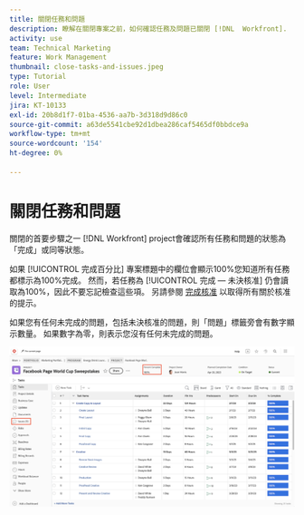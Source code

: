 ```yaml
---
title: 關閉任務和問題
description: 瞭解在關閉專案之前，如何確認任務及問題已關閉 [!DNL  Workfront].
activity: use
team: Technical Marketing
feature: Work Management
thumbnail: close-tasks-and-issues.jpeg
type: Tutorial
role: User
level: Intermediate
jira: KT-10133
exl-id: 20b8d1f7-01ba-4536-aa7b-3d318d9d86c0
source-git-commit: a63de5541cbe92d1dbea286caf5465df0bbdce9a
workflow-type: tm+mt
source-wordcount: '154'
ht-degree: 0%

---
```


# 關閉任務和問題

關閉的首要步驟之一 [!DNL Workfront] project會確認所有任務和問題的狀態為「完成」或同等狀態。

如果 [!UICONTROL 完成百分比] 專案標題中的欄位會顯示100%您知道所有任務都標示為100%完成。 然而，若任務為 [!UICONTROL 完成 — 未決核准] 仍會讀取為100%，因此不要忘記檢查這些項。 另請參閱 [完成核准](https://experienceleague.adobe.com/docs/workfront-learn/tutorials-workfront/manage-work/close-a-project/complete-approvals.html) 以取得所有關於核准的提示。

如果您有任何未完成的問題，包括未決核准的問題，則「問題」標籤旁會有數字顯示數量。 如果數字為零，則表示您沒有任何未完成的問題。

![專案顯示 [!UICONTROL 完成百分比] 和未完成的問題](assets/close-tasks-and-issues.png)
